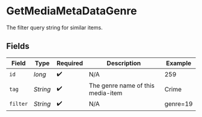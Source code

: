 # GetMediaMetaDataGenre

The filter query string for similar items.


## Fields

| Field                              | Type                               | Required                           | Description                        | Example                            |
| ---------------------------------- | ---------------------------------- | ---------------------------------- | ---------------------------------- | ---------------------------------- |
| `id`                               | *long*                             | :heavy_check_mark:                 | N/A                                | 259                                |
| `tag`                              | *String*                           | :heavy_check_mark:                 | The genre name of this media-item<br/> | Crime                              |
| `filter`                           | *String*                           | :heavy_check_mark:                 | N/A                                | genre=19                           |